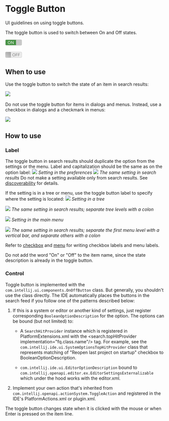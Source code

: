 <!-- Copyright 2000-2024 JetBrains s.r.o. and contributors. Use of this source code is governed by the Apache 2.0 license. -->

# Toggle Button

<link-summary>UI guidelines on using toggle buttons.</link-summary>

The toggle button is used to switch between On and Off states.

![](../../../images/ui/toggle_button/example.png)

## When to use

Use the toggle button to switch the state of an item in search results:

![](example_se.png)


Do not use the toggle button for items in dialogs and menus. Instead, use a checkbox in dialogs and a checkmark in menus:

![](when_to_use_dialog_or_menu.png)


## How to use

### Label
The toggle button in search results should duplicate the option from the settings or the menu. Label and capitalization should be the same as on the option label:
    ![](label_checkbox.png)
    *Setting in the preferences*
    ![](label_checkbox_se.png)
    *The same setting in search results*
Do not make a setting available only from search results. See [discoverability](discoverability.md) for details.

If the setting is in a tree or menu, use the toggle button label to specify where the setting is located:
    ![](label_tree.png)
*Setting in a tree*

![](label_tree_se.png)
*The same setting in search results; separate tree levels with a colon*

![](label_menu.png)
*Setting in the main menu*

![](label_menu_se.png)
*The same setting in search results; separate the first menu level with a vertical bar, and separate others with a colon*

Refer to [checkbox](checkbox.md) and [menu](menu_list.md) for writing checkbox labels and menu labels.

Do not add the word "On" or "Off" to the item name, since the state description is already in the toggle button.


### Control
Toggle button is implemented with the `com.intellij.ui.components.OnOffButton` class. But generally, you shouldn't use the class directly. The IDE automatically places the buttons in the search feed if you follow one of the patterns described below:


1. If this is a system or editor or another kind of settings, just register corresponding `BooleanOptionDescription` for the option. The options can be bound (but not limited) to:

   - A `SearchHitProvider` instance which is registered in PlatformExtensions.xml with the <search.topHitProvider implementation="fq.class.name"/> tag. For example, see the `com.intellij.ide.ui.SystemOptionsTopHitProvider` class that represents matching of "Reopen last project on startup" checkbox to BooleanOptionDescription.

   - `com.intellij.ide.ui.EditorOptionDescription` bound to `com.intellij.openapi.editor.ex.EditorSettingsExternalizable` which under the hood works with the editor.xml.
2. Implement your own action that's inherited from `com.intellij.openapi.actionSystem.ToggleAction` and registered in the IDE's PlatformActions.xml or plugin.xml.



The toggle button changes state when it is clicked with the mouse or when <shortcut>Enter</shortcut> is pressed on the item line.



